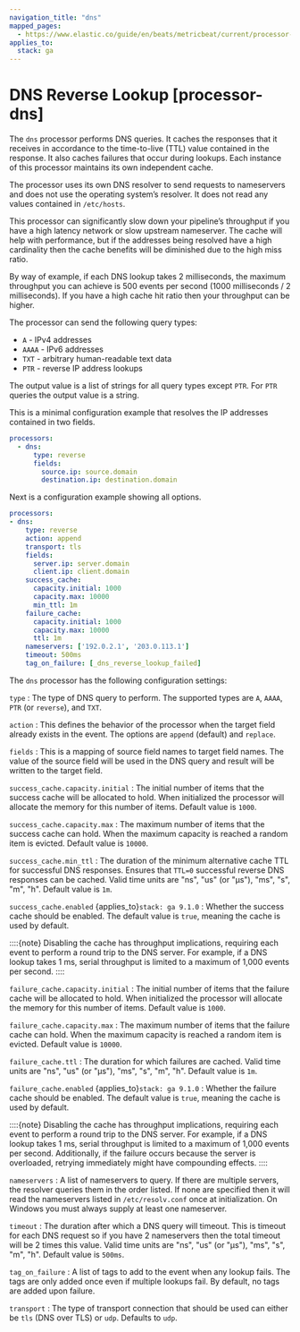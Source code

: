 ```yaml
---
navigation_title: "dns"
mapped_pages:
  - https://www.elastic.co/guide/en/beats/metricbeat/current/processor-dns.html
applies_to:
  stack: ga
---
```


# DNS Reverse Lookup [processor-dns]


The `dns` processor performs DNS queries. It caches the responses that it receives in accordance to the time-to-live (TTL) value contained in the response. It also caches failures that occur during lookups. Each instance of this processor maintains its own independent cache.

The processor uses its own DNS resolver to send requests to nameservers and does not use the operating system’s resolver. It does not read any values contained in `/etc/hosts`.

This processor can significantly slow down your pipeline’s throughput if you have a high latency network or slow upstream nameserver. The cache will help with performance, but if the addresses being resolved have a high cardinality then the cache benefits will be diminished due to the high miss ratio.

By way of example, if each DNS lookup takes 2 milliseconds, the maximum throughput you can achieve is 500 events per second (1000 milliseconds / 2 milliseconds). If you have a high cache hit ratio then your throughput can be higher.

The processor can send the following query types:

* `A` - IPv4 addresses
* `AAAA` - IPv6 addresses
* `TXT` - arbitrary human-readable text data
* `PTR` - reverse IP address lookups

The output value is a list of strings for all query types except `PTR`. For `PTR` queries the output value is a string.

This is a minimal configuration example that resolves the IP addresses contained in two fields.

```yaml
processors:
  - dns:
      type: reverse
      fields:
        source.ip: source.domain
        destination.ip: destination.domain
```

Next is a configuration example showing all options.

```yaml
processors:
- dns:
    type: reverse
    action: append
    transport: tls
    fields:
      server.ip: server.domain
      client.ip: client.domain
    success_cache:
      capacity.initial: 1000
      capacity.max: 10000
      min_ttl: 1m
    failure_cache:
      capacity.initial: 1000
      capacity.max: 10000
      ttl: 1m
    nameservers: ['192.0.2.1', '203.0.113.1']
    timeout: 500ms
    tag_on_failure: [_dns_reverse_lookup_failed]
```

The `dns` processor has the following configuration settings:

`type`
:   The type of DNS query to perform. The supported types are `A`, `AAAA`, `PTR` (or `reverse`), and `TXT`.

`action`
:   This defines the behavior of the processor when the target field already exists in the event. The options are `append` (default) and `replace`.

`fields`
:   This is a mapping of source field names to target field names. The value of the source field will be used in the DNS query and result will be written to the target field.

`success_cache.capacity.initial`
:   The initial number of items that the success cache will be allocated to hold. When initialized the processor will allocate the memory for this number of items. Default value is `1000`.

`success_cache.capacity.max`
:   The maximum number of items that the success cache can hold. When the maximum capacity is reached a random item is evicted. Default value is `10000`.

`success_cache.min_ttl`
:   The duration of the minimum alternative cache TTL for successful DNS responses. Ensures that `TTL=0` successful reverse DNS responses can be cached. Valid time units are "ns", "us" (or "µs"), "ms", "s", "m", "h". Default value is `1m`.

`success_cache.enabled` {applies_to}`stack: ga 9.1.0`
:  Whether the success cache should be enabled. The default value is `true`, meaning the cache is used by default.

::::{note}
Disabling the cache has throughput implications, requiring each event to perform a round trip to the DNS server. For example, if a DNS lookup takes 1 ms, serial throughput is limited to a maximum of 1,000 events per second.
::::

`failure_cache.capacity.initial`
:   The initial number of items that the failure cache will be allocated to hold. When initialized the processor will allocate the memory for this number of items. Default value is `1000`.

`failure_cache.capacity.max`
:   The maximum number of items that the failure cache can hold. When the maximum capacity is reached a random item is evicted. Default value is `10000`.

`failure_cache.ttl`
:   The duration for which failures are cached. Valid time units are "ns", "us" (or "µs"), "ms", "s", "m", "h". Default value is `1m`.

`failure_cache.enabled` {applies_to}`stack: ga 9.1.0`
:  Whether the failure cache should be enabled. The default value is `true`, meaning the cache is used by default.

::::{note}
Disabling the cache has throughput implications, requiring each event to perform a round trip to the DNS server. For example, if a DNS lookup takes 1 ms, serial throughput is limited to a maximum of 1,000 events per second. Additionally, if the failure occurs because the server is overloaded, retrying immediately might have compounding effects.
::::

`nameservers`
:   A list of nameservers to query. If there are multiple servers, the resolver queries them in the order listed. If none are specified then it will read the nameservers listed in `/etc/resolv.conf` once at initialization. On Windows you must always supply at least one nameserver.

`timeout`
:   The duration after which a DNS query will timeout. This is timeout for each DNS request so if you have 2 nameservers then the total timeout will be 2 times this value. Valid time units are "ns", "us" (or "µs"), "ms", "s", "m", "h". Default value is `500ms`.

`tag_on_failure`
:   A list of tags to add to the event when any lookup fails. The tags are only added once even if multiple lookups fail. By default, no tags are added upon failure.

`transport`
:   The type of transport connection that should be used can either be `tls` (DNS over TLS) or `udp`. Defaults to `udp`.

